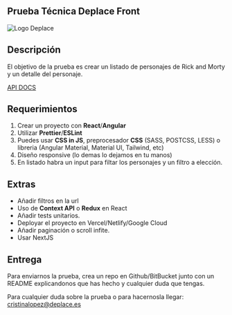 ## Prueba Técnica Deplace Front

![Logo Deplace][logo]

[logo]: https://www.deplace.es/wp-content/uploads/2017/03/logo-1.png

## Descripción

El objetivo de la prueba es crear un listado de personajes de Rick and Morty y un detalle del personaje.

[API DOCS](https://rickandmortyapi.com/documentation)

## Requerimientos

1. Crear un proyecto con **React**/**Angular**
2. Utilizar **Prettier**/**ESLint**
3. Puedes usar **CSS in JS**, preprocesador **CSS** (SASS, POSTCSS, LESS) o libreria (Angular Material, Material UI, Tailwind, etc)
4. Diseño responsive (lo demas lo dejamos en tu manos)
5. En listado habra un input para filtar los personajes y un filtro a elección.

## Extras

- Añadir filtros en la url
- Uso de **Context API** o **Redux** en React
- Añadir tests unitarios.
- Deployar el proyecto en Vercel/Netlify/Google Cloud
- Añadir paginación o scroll infite.
- Usar NextJS

## Entrega

Para enviarnos la prueba, crea un repo en Github/BitBucket junto con un README explicandonos que has hecho y cualquier duda que tengas.

Para cualquier duda sobre la prueba o para hacernosla llegar: cristinalopez@deplace.es
